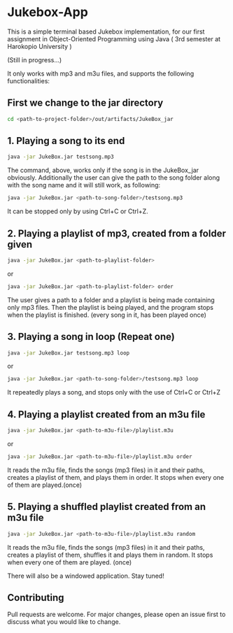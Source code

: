 # Jukebox-App

This is a simple terminal based Jukebox implementation, for our first assignment in Object-Oriented Programming using Java ( 3rd semester at Harokopio University )

(Still in progress...)


It only works with mp3 and m3u files, and supports the following functionalities:

## First we change to the jar directory
```bash
cd <path-to-project-folder>/out/artifacts/JukeBox_jar
```


## 1. Playing a song to its end
```bash
java -jar JukeBox.jar testsong.mp3 
```
The command, above, works only if the song is in the JukeBox_jar obviously. Additionally the user can give the path to the song folder along with the song name and it will still work, as following:

```bash
java -jar JukeBox.jar <path-to-song-folder>/testsong.mp3 
```

It can be stopped only by using Ctrl+C or Ctrl+Z.

## 2. Playing a playlist of mp3, created from a folder given
```bash
java -jar JukeBox.jar <path-to-playlist-folder>
```
or
```bash
java -jar JukeBox.jar <path-to-playlist-folder> order
```

The user gives a path to a folder and a playlist is being made containing only mp3 files. Then the playlist is being played, and the program stops when the playlist is finished. (every song in it, has been played once)

## 3. Playing a song in loop (Repeat one)
```bash
java -jar JukeBox.jar testsong.mp3 loop
```
or
```bash
java -jar JukeBox.jar <path-to-song-folder>/testsong.mp3 loop
```

It repeatedly plays a song, and stops only with the use of Ctrl+C or Ctrl+Z

## 4. Playing a playlist created from an m3u file
```bash
java -jar JukeBox.jar <path-to-m3u-file>/playlist.m3u
```
or
```bash
java -jar JukeBox.jar <path-to-m3u-file>/playlist.m3u order
```

It reads the m3u file, finds the songs (mp3 files) in it and their paths, creates a playlist of them, and plays them in order. It stops when every one of them are played.(once)

## 5. Playing a shuffled playlist created from an m3u file
```bash
java -jar JukeBox.jar <path-to-m3u-file>/playlist.m3u random
```
It reads the m3u file, finds the songs (mp3 files) in it and their paths, creates a playlist of them, shuffles it and plays them in random. It stops when every one of them are played. (once)

There will also be a windowed application. Stay tuned!

## Contributing

Pull requests are welcome. For major changes, please open an issue first
to discuss what you would like to change.
